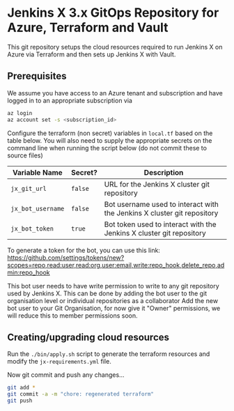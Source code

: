 # Jenkins X 3.x GitOps Repository for Azure, Terraform and Vault

This git repository setups the cloud resources required to run Jenkins X on Azure via Terraform and then sets up Jenkins X with Vault.

## Prerequisites

We assume you have access to an Azure tenant and subscription and have logged in to an appropriate subscription via

```sh
az login
az account set -s <subscription_id>
```

Configure the terraform (non secret) variables in `local.tf` based on the table below. You will also need to supply the appropriate secrets
on the command line when running the script below (do not commit these to source files)

| Variable Name | Secret? | Description |
|------|-----|--------|
| `jx_git_url` | `false` | URL for the Jenkins X cluster git repository
| `jx_bot_username` | `false` | Bot username used to interact with the Jenkins X cluster git repository
| `jx_bot_token` | `true` | Bot token used to interact with the Jenkins X cluster git repository

To generate a token for the bot, you can use this link: https://github.com/settings/tokens/new?scopes=repo,read:user,read:org,user:email,write:repo_hook,delete_repo,admin:repo_hook

This bot user needs to have write permission to write to any git repository used by Jenkins X. This can be done by adding the bot user to the git organisation level or individual repositories as a collaborator Add the new bot user to your Git Organisation, for now give it "Owner" permissions, we will reduce this to member permissions soon.

## Creating/upgrading cloud resources

Run the `./bin/apply.sh` script to generate the terraform resources and modify the `jx-requirements.yml` file.

Now git commit and push any changes...

```bash 
git add *
git commit -a -m "chore: regenerated terraform"
git push
```
